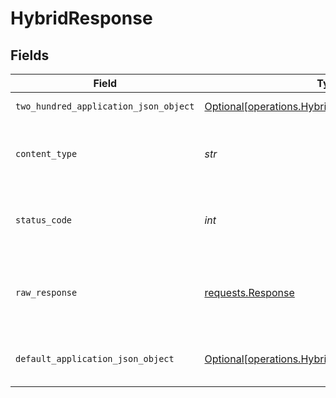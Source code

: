 # HybridResponse


## Fields

| Field                                                                                                    | Type                                                                                                     | Required                                                                                                 | Description                                                                                              |
| -------------------------------------------------------------------------------------------------------- | -------------------------------------------------------------------------------------------------------- | -------------------------------------------------------------------------------------------------------- | -------------------------------------------------------------------------------------------------------- |
| `two_hundred_application_json_object`                                                                    | [Optional[operations.HybridResponseBody]](../../models/operations/hybridresponsebody.md)                 | :heavy_minus_sign:                                                                                       | Successful operation                                                                                     |
| `content_type`                                                                                           | *str*                                                                                                    | :heavy_check_mark:                                                                                       | HTTP response content type for this operation                                                            |
| `status_code`                                                                                            | *int*                                                                                                    | :heavy_check_mark:                                                                                       | HTTP response status code for this operation                                                             |
| `raw_response`                                                                                           | [requests.Response](https://requests.readthedocs.io/en/latest/api/#requests.Response)                    | :heavy_check_mark:                                                                                       | Raw HTTP response; suitable for custom response parsing                                                  |
| `default_application_json_object`                                                                        | [Optional[operations.HybridResponseResponseBody]](../../models/operations/hybridresponseresponsebody.md) | :heavy_minus_sign:                                                                                       | Error fetching search results                                                                            |